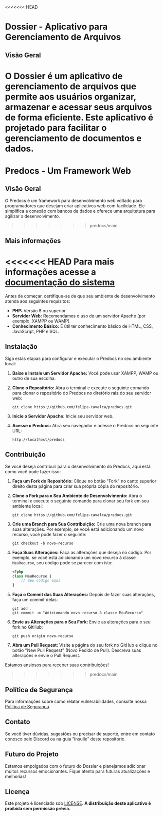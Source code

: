 <<<<<<< HEAD
# Dossier - Aplicativo para Gerenciamento de Arquivos

## Visão Geral

O Dossier é um aplicativo de gerenciamento de arquivos que permite aos usuários organizar, armazenar e acessar seus arquivos de forma eficiente. Este aplicativo é projetado para facilitar o gerenciamento de documentos e dados.
=======
# Predocs - Um Framework Web

## Visão Geral

O Predocs é um framework para desenvolvimento web voltado para programadores que desejam criar aplicativos web com facilidade. Ele simplifica a conexão com bancos de dados e oferece uma arquitetura para agilizar o desenvolvimento.
>>>>>>> predocs/main

## Mais informações

<<<<<<< HEAD
Para mais informações acesse a [documentação do sistema](/docs)
=======
Antes de começar, certifique-se de que seu ambiente de desenvolvimento atenda aos seguintes requisitos:

- **PHP:** Versão 8 ou superior.
- **Servidor Web:** Recomendamos o uso de um servidor Apache (por exemplo, XAMPP ou WAMP).
- **Conhecimento Básico:** É útil ter conhecimento básico de HTML, CSS, JavaScript, PHP e SQL.

## Instalação

Siga estas etapas para configurar e executar o Predocs no seu ambiente local:

1. **Baixe e Instale um Servidor Apache:** Você pode usar XAMPP, WAMP ou outro de sua escolha.

2. **Clone o Repositório:** Abra o terminal e execute o seguinte comando para clonar o repositório do Predocs no diretório raiz do seu servidor web:

    ```shell
    git clone https://github.com/felipe-cavalca/predocs.git
    ```

3. **Inicie o Servidor Apache:** Inicie seu servidor web.

4. **Acesse o Predocs:** Abra seu navegador e acesse o Predocs no seguinte URL:

    ```url
    http://localhost/predocs
    ```

## Contribuição

Se você deseja contribuir para o desenvolvimento do Predocs, aqui está como você pode fazer isso:

1. **Faça um Fork do Repositório:** Clique no botão "Fork" no canto superior direito desta página para criar sua própria cópia do repositório.

2. **Clone o Fork para o Seu Ambiente de Desenvolvimento:** Abra o terminal e execute o seguinte comando para clonar seu fork em seu ambiente local:

    ```shell
    git clone https://github.com/felipe-cavalca/predocs.git
    ```

3. **Crie uma Branch para Sua Contribuição:** Crie uma nova branch para suas alterações. Por exemplo, se você está adicionando um novo recurso, você pode fazer o seguinte:

    ```shell
    git checkout -b novo-recurso
    ```

4. **Faça Suas Alterações:** Faça as alterações que deseja no código. Por exemplo, se você está adicionando um novo recurso à classe `MeuRecurso`, seu código pode se parecer com isto:

    ```php
    <?php
    class MeuRecurso {
        // Seu código aqui
    }
    ```

5. **Faça o Commit das Suas Alterações:** Depois de fazer suas alterações, faça um commit delas:

    ```shell
    git add .
    git commit -m "Adicionando novo recurso à classe MeuRecurso"
    ```

6. **Envie as Alterações para o Seu Fork:** Envie as alterações para o seu fork no GitHub:

    ```shell
    git push origin novo-recurso
    ```

7. **Abra um Pull Request:** Visite a página do seu fork no GitHub e clique no botão "New Pull Request" (Novo Pedido de Pull). Descreva suas alterações e envie o Pull Request.

Estamos ansiosos para receber suas contribuições!
>>>>>>> predocs/main

## Política de Segurança

Para informações sobre como relatar vulnerabilidades, consulte nossa [Política de Segurança](SECURITY.md).

## Contato

Se você tiver dúvidas, sugestões ou precisar de suporte, entre em contato conosco pelo Discord ou na guia "Insulle" deste repositório.

## Futuro do Projeto

Estamos empolgados com o futuro do Dossier e planejamos adicionar muitos recursos emocionantes. Fique atento para futuras atualizações e melhorias!

## Licença

Este projeto é licenciado sob [LICENSE](LICENSE.md). **A distribuição deste aplicativo é proibida sem permissão prévia.**

